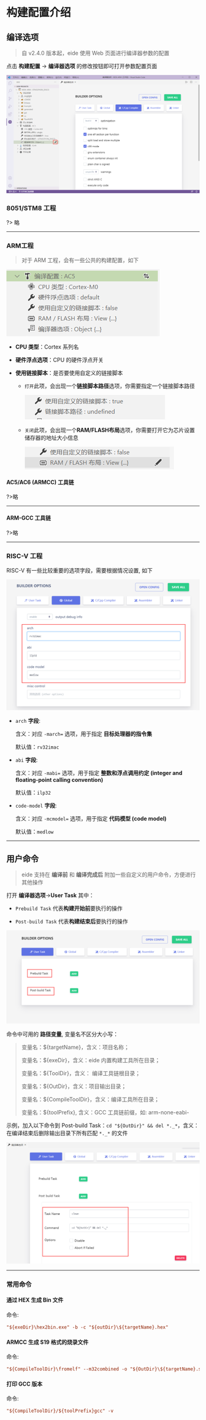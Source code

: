 # 构建配置介绍

## 编译选项

> 自 v2.4.0 版本起，eide 使用 Web 页面进行编译器参数的配置

点击 **构建配置** -> **编译器选项** 的修改按钮即可打开参数配置页面

![](./../img/prj_builder_options.png)

### 8051/STM8 工程

?> 略

***

### ARM工程

> 对于 ARM 工程，会有一些公共的构建配置，如下

![](../img/build_conf.png)

- **CPU 类型**：Cortex 系列名
  
- **硬件浮点选项**：CPU 的硬件浮点开关
  
- **使用链接脚本**：是否要使用自定义的链接脚本
  - `打开`此项，会出现一个**链接脚本路径**选项，你需要指定一个链接脚本路径
  
    ![](../img/build_use_custom_lds.png)

  - `关闭`此项，会出现一个**RAM/FLASH布局**选项，你需要打开它为芯片设置储存器的地址大小信息
  
    ![](../img/build_nouse_custom_lds.png)


#### AC5/AC6 (ARMCC) 工具链

?>略

***

#### ARM-GCC 工具链

?>略

***

### RISC-V 工程

RISC-V 有一些比较重要的选项字段，需要根据情况设置, 如下

![](../img/riscv_builder_options.png)

- `arch` **字段**: 
  
  含义：对应 `-march=` 选项，用于指定 **目标处理器的指令集**

  默认值：`rv32imac`

- `abi` **字段**:
  
  含义：对应 `-mabi=` 选项，用于指定 **整数和浮点调用约定 (integer and floating-point calling convention)**

  默认值：`ilp32`

- `code-model` **字段**:
  
  含义：对应 `-mcmodel=` 选项，用于指定 **代码模型 (code model)**

  默认值：`medlow`

***

## 用户命令

> eide 支持在 **编译前** 和 **编译完成后** 附加一些自定义的用户命令，方便进行其他操作

打开 **编译器选项**->**User Task** 其中：

  - `Prebuild Task` 代表**构建开始前**要执行的操作

  - `Post-build Task` 代表**构建结束后**要执行的操作

![](./../img/builder_user_task.png)

命令中可用的 **路径变量**, 变量名不区分大小写：

>变量名：\${targetName}，含义：项目名称；
>
>变量名：\${exeDir}，含义：eide 内置构建工具所在目录；
>
>变量名：\${ToolDir}，含义： 编译工具链根目录；
>
>变量名：\${OutDir}，含义：项目输出目录；
>
>变量名：\${CompileToolDir}，含义：编译工具所在目录；
>
>变量名：\${toolPrefix}, 含义：GCC 工具链前缀，如: arm-none-eabi-

示例，加入以下命令到 Post-build Task：`cd "${OutDir}" && del *._*`，含义：在编译结束后删除输出目录下所有匹配 `*._*` 的文件

![](./../img/add_builder_task.png)

***

### 常用命令

#### 通过 HEX 生成 Bin 文件

命令:

```ini
"${exeDir}\hex2bin.exe" -b -c "${outDir}\${targetName}.hex"
```

#### ARMCC 生成 S19 格式的烧录文件

命令:

```ini
"${CompileToolDir}\fromelf" --m32combined -o "${OutDir}\${targetName}.s19" "${OutDir}\${targetName}.axf"
```

#### 打印 GCC 版本

命令:

```ini
"${CompileToolDir}/${toolPrefix}gcc" -v
```

